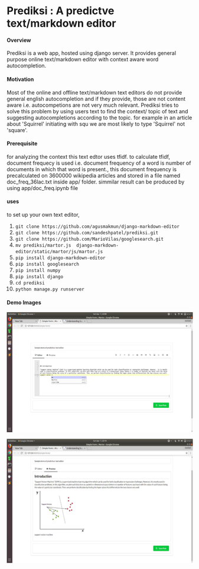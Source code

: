 

# Prediksi : A predictve text/markdown editor

#### Overview
Prediksi is a web app, hosted using django server. It provides general purpose online text/markdown editor with context aware word autocompletion.

#### Motivation
Most of the online and offline text/markdown text editors do not provide general english autocompletion and if they provide, those are not content aware i.e. autocompetions are not very much relevant.
 Prediksi tries to solve this problem by using users text to find the context/ topic of text and suggesting autocompletions according to the topic.
 for example in an article about 'Squirrel' initiating with squ we are most likely to type 'Squirrel' not 'square'.

#### Prerequisite
for analyzing the context this text edtor uses tfidf.
to calculate tfidf, document frequecy is used i.e. document frequency of a word is  number of documents in which that word is present., this document frequency is precalculated on 3600000 wikipedia articles and stored in a file named doc_freq_36lac.txt inside app/ folder. simmilar result can be produced by using app/doc_freq.ipynb file

#### uses
to set up your own text editor, 


1. ```git clone https://github.com/agusmakmun/django-markdown-editor```
2. ```git clone https://github.com/sandeshpatel/prediksi.git```
3. ```git clone https://github.com/MarioVilas/googlesearch.git```
4. ```mv prediksi/martor.js  django-markdown-editor/static/martor/js/martor.js```
5. ```pip install django-markdown-editor``` 
6. ```pip install googlesearch```
7. ```pip install numpy```
8. ```pip install django```
8. ```cd prediksi```
9. ```python manage.py runserver```

#### Demo Images

![](/Images/1.png)

![](/Images/2.png)
